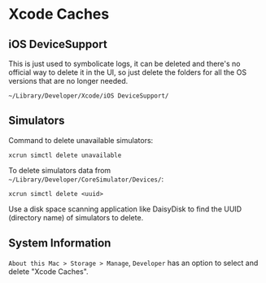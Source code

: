 # Xcode Caches

## iOS DeviceSupport

This is just used to symbolicate logs, it can be deleted and there's no official way to delete it in the UI, so just delete the folders for all the OS versions that are no longer needed.

    ~/Library/Developer/Xcode/iOS DeviceSupport/

## Simulators

Command to delete unavailable simulators:

    xcrun simctl delete unavailable

To delete simulators data from `~/Library/Developer/CoreSimulator/Devices/`:

    xcrun simctl delete <uuid>

Use a disk space scanning application like DaisyDisk to find the UUID (directory name) of simulators to delete.

## System Information

`About this Mac > Storage > Manage`, `Developer` has an option to select and delete "Xcode Caches".
